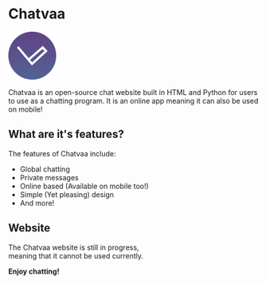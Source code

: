 # Chatvaa

<img src="chatvaa_png.png" width="96" height="96">

Chatvaa is an open-source chat website built in HTML and Python for users to use as a chatting program.
It is an online app meaning it can also be used on mobile!

## What are it's features?

The features of Chatvaa include:
  * Global chatting
  * Private messages
  * Online based (Available on mobile too!)
  * Simple (Yet pleasing) design
  * And more!

## Website

The Chatvaa website is still in progress,  
meaning that it cannot be used currently.

**Enjoy chatting!**
